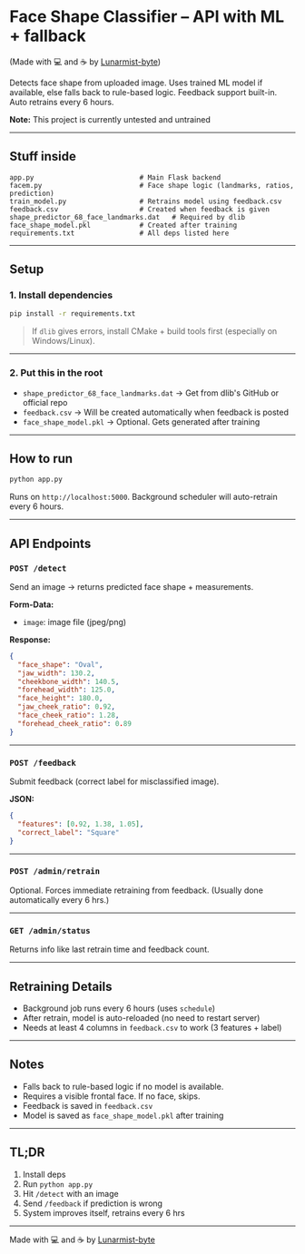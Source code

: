 
# Face Shape Classifier – API with ML + fallback
(Made with 💻 and ☕ by [Lunarmist-byte](url))

Detects face shape from uploaded image. Uses trained ML model if available, else falls back to rule-based logic. Feedback support built-in. Auto retrains every 6 hours.

**Note:** This project is currently untested and untrained

---

## Stuff inside

```
app.py                          # Main Flask backend  
facem.py                        # Face shape logic (landmarks, ratios, prediction)  
train_model.py                  # Retrains model using feedback.csv  
feedback.csv                    # Created when feedback is given  
shape_predictor_68_face_landmarks.dat   # Required by dlib  
face_shape_model.pkl            # Created after training  
requirements.txt                # All deps listed here  
```

---

## Setup

### 1. Install dependencies

```bash
pip install -r requirements.txt
```

> If `dlib` gives errors, install CMake + build tools first (especially on Windows/Linux).

---

### 2. Put this in the root

* `shape_predictor_68_face_landmarks.dat` → Get from dlib's GitHub or official repo
* `feedback.csv` → Will be created automatically when feedback is posted
* `face_shape_model.pkl` → Optional. Gets generated after training

---

## How to run

```bash
python app.py
```

Runs on `http://localhost:5000`. Background scheduler will auto-retrain every 6 hours.

---

## API Endpoints

### `POST /detect`

Send an image → returns predicted face shape + measurements.

**Form-Data:**

* `image`: image file (jpeg/png)

**Response:**

```json
{
  "face_shape": "Oval",
  "jaw_width": 130.2,
  "cheekbone_width": 140.5,
  "forehead_width": 125.0,
  "face_height": 180.0,
  "jaw_cheek_ratio": 0.92,
  "face_cheek_ratio": 1.28,
  "forehead_cheek_ratio": 0.89
}
```

---

### `POST /feedback`

Submit feedback (correct label for misclassified image).

**JSON:**

```json
{
  "features": [0.92, 1.38, 1.05],
  "correct_label": "Square"
}
```

---

### `POST /admin/retrain`

Optional. Forces immediate retraining from feedback. (Usually done automatically every 6 hrs.)

---

### `GET /admin/status`

Returns info like last retrain time and feedback count.

---

## Retraining Details

* Background job runs every 6 hours (uses `schedule`)
* After retrain, model is auto-reloaded (no need to restart server)
* Needs at least 4 columns in `feedback.csv` to work (3 features + label)

---

## Notes

* Falls back to rule-based logic if no model is available.
* Requires a visible frontal face. If no face, skips.
* Feedback is saved in `feedback.csv`
* Model is saved as `face_shape_model.pkl` after training

---

## TL;DR

1. Install deps
2. Run `python app.py`
3. Hit `/detect` with an image
4. Send `/feedback` if prediction is wrong
5. System improves itself, retrains every 6 hrs

---

Made with 💻 and ☕ by [Lunarmist-byte](url)
```
